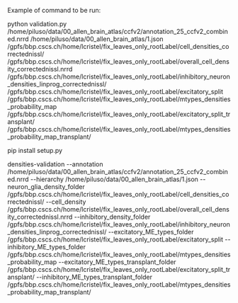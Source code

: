 Example of command to be run:

python validation.py 
/home/piluso/data/00_allen_brain_atlas/ccfv2/annotation_25_ccfv2_combined.nrrd 
/home/piluso/data/00_allen_brain_atlas/1.json 
/gpfs/bbp.cscs.ch/home/lcristel/fix_leaves_only_rootLabel/cell_densities_correctednissl/  
/gpfs/bbp.cscs.ch/home/lcristel/fix_leaves_only_rootLabel/overall_cell_density_correctednissl.nrrd 
/gpfs/bbp.cscs.ch/home/lcristel/fix_leaves_only_rootLabel/inhibitory_neuron_densities_linprog_correctednissl/ 
/gpfs/bbp.cscs.ch/home/lcristel/fix_leaves_only_rootLabel/excitatory_split 
/gpfs/bbp.cscs.ch/home/lcristel/fix_leaves_only_rootLabel/mtypes_densities_probability_map 
/gpfs/bbp.cscs.ch/home/lcristel/fix_leaves_only_rootLabel/excitatory_split_transplant/ 
/gpfs/bbp.cscs.ch/home/lcristel/fix_leaves_only_rootLabel/mtypes_densities_probability_map_transplant/


pip install setup.py

densities-validation 
--annotation /home/piluso/data/00_allen_brain_atlas/ccfv2/annotation_25_ccfv2_combined.nrrd 
--hierarchy /home/piluso/data/00_allen_brain_atlas/1.json 
--neuron_glia_density_folder /gpfs/bbp.cscs.ch/home/lcristel/fix_leaves_only_rootLabel/cell_densities_correctednissl/ 
--cell_density /gpfs/bbp.cscs.ch/home/lcristel/fix_leaves_only_rootLabel/overall_cell_density_correctednissl.nrrd 
--inhibitory_density_folder /gpfs/bbp.cscs.ch/home/lcristel/fix_leaves_only_rootLabel/inhibitory_neuron_densities_linprog_correctednissl/ 
--excitatory_ME_types_folder /gpfs/bbp.cscs.ch/home/lcristel/fix_leaves_only_rootLabel/excitatory_split 
--inhibitory_ME_types_folder /gpfs/bbp.cscs.ch/home/lcristel/fix_leaves_only_rootLabel/mtypes_densities_probability_map 
--excitatory_ME_types_transplant_folder /gpfs/bbp.cscs.ch/home/lcristel/fix_leaves_only_rootLabel/excitatory_split_transplant/ 
--inhibitory_ME_types_transplant_folder /gpfs/bbp.cscs.ch/home/lcristel/fix_leaves_only_rootLabel/mtypes_densities_probability_map_transplant/
